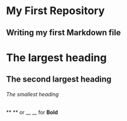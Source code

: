 # My First Repository
## Writing my first Markdown file
# The largest heading
## The second largest heading
###### The smallest heading
** ** or __ __ for **Bold**
